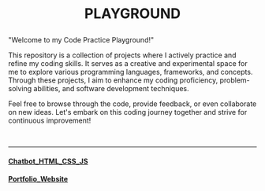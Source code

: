 # <p align="center">**PLAYGROUND**</p>
"Welcome to my Code Practice Playground!"

This repository is a collection of projects where I actively practice and refine my coding skills. It serves as a creative and experimental space for me to explore various programming languages, frameworks, and concepts. Through these projects, I aim to enhance my coding proficiency, problem-solving abilities, and software development techniques.

Feel free to browse through the code, provide feedback, or even collaborate on new ideas. Let's embark on this coding journey together and strive for continuous improvement!

<br>

---

#### [Chatbot_HTML_CSS_JS](https://github.com/codenvibes/playground/tree/master/Chatbot_HTML_CSS_JS)
#### [Portfolio_Website](https://github.com/codenvibes/playground/tree/master/Portfolio_Website)
